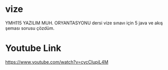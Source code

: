 # vize
YMH115 YAZILIM MUH. ORYANTASYONU dersi vize sınavı için 5 java ve akış şeması sorusu çözdüm.

# Youtube Link
https://www.youtube.com/watch?v=cycCIupiL4M

